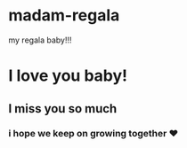 # madam-regala
my regala baby!!!

# **I love you baby!**
## I miss you so much 
### i hope we keep on growing together ❤️
